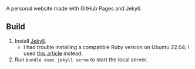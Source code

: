A personal website made with GitHub Pages and Jekyll.

## Build

1. Install [Jekyll](https://jekyllrb.com/docs/).
    * I had trouble installing a compatible Ruby version on Ubuntu 22.04; I used [this article](https://www.mslinn.com/jekyll/6800-jekyll-jammy.html) instead.
1. Run `bundle exec jekyll serve` to start the local server.